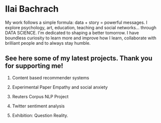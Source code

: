 # Ilai Bachrach

My work follows a simple formula: data + story = powerful messages. 
I explore psychology, art, education, teaching and social networks... through DATA SCIENCE.
I'm dedicated to shaping a better tomorrow. I have boundless curiosity to learn more and improve how I learn, collaborate with brilliant people and to always stay humble. 

## See here some of my latest projects. Thank you for supporting me!

1. Content based recommender systems

2. Experimental Paper Empathy and social anxiety 

3. Reuters Corpus NLP Project 

4. Twitter sentiment analysis 

5. Exhibition: Question Reality.
